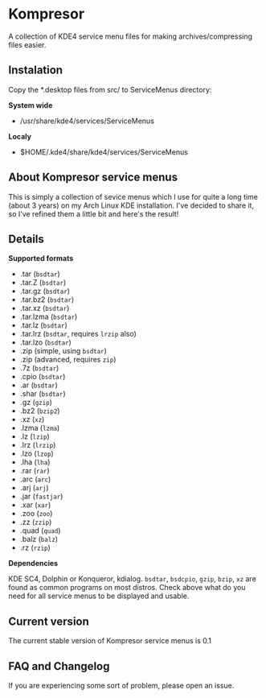Kompresor
=========

A collection of KDE4 service menu files for making archives/compressing files easier.

Instalation
----------------------------------------------------------------------------------------

Copy the *.desktop files from src/ to ServiceMenus directory:

**System wide**
 * /usr/share/kde4/services/ServiceMenus

**Localy**
 * $HOME/.kde4/share/kde4/services/ServiceMenus

About Kompresor service menus
----------------------------------------------------------------------------------------

This is simply a collection of sevice menus  which I use for quite a long time (about
3 years) on my Arch Linux KDE installation. I've decided to share it, so I've refined
them a little bit and here's the result!

Details
----------------------------------------------------------------------------------------

**Supported formats**
 * .tar		(`bsdtar`)
 * .tar.Z	(`bsdtar`)
 * .tar.gz	(`bsdtar`)
 * .tar.bz2	(`bsdtar`)
 * .tar.xz	(`bsdtar`)
 * .tar.lzma	(`bsdtar`)
 * .tar.lz	(`bsdtar`)
 * .tar.lrz	(`bsdtar`, requires `lrzip` also)
 * .tar.lzo	(`bsdtar`)
 * .zip		(simple, using `bsdtar`)
 * .zip		(advanced, requires `zip`)
 * .7z		(`bsdtar`)
 * .cpio	(`bsdtar`)
 * .ar		(`bsdtar`)
 * .shar	(`bsdtar`)
 * .gz		(`gzip`)
 * .bz2		(`bzip2`)
 * .xz		(`xz`)
 * .lzma	(`lzma`)
 * .lz		(`lzip`)
 * .lrz		(`lrzip`)
 * .lzo		(`lzop`)
 * .lha		(`lha`)
 * .rar		(`rar`)
 * .arc		(`arc`)
 * .arj		(`arj`)
 * .jar		(`fastjar`)
 * .xar		(`xar`)
 * .zoo		(`zoo`)
 * .zz		(`zzip`)
 * .quad	(`quad`)
 * .balz	(`balz`)
 * .rz		(`rzip`)

**Dependencies**

KDE SC4, Dolphin or Konqueror, kdialog.
`bsdtar`, `bsdcpio`, `gzip`, `bzip`, `xz` are found as common programs on most distros.
Check above what do you need for all service menus to be displayed and usable.

Current version
----------------------------------------------------------------------------------------

The current stable version of Kompresor service menus is 0.1

FAQ and Changelog
----------------------------------------------------------------------------------------

If you are experiencing some sort of problem, please open an issue.
